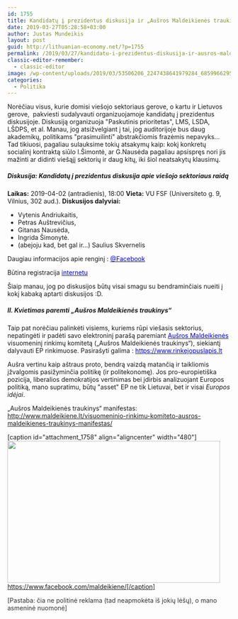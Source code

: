 ```yaml
---
id: 1755
title: Kandidatų į prezidentus diskusija ir „Aušros Maldeikienės traukinys“ komitetas
date: 2019-03-27T05:28:58+03:00
author: Justas Mundeikis
layout: post
guid: http://lithuanian-economy.net/?p=1755
permalink: /2019/03/27/kandidatu-i-prezidentus-diskusija-ir-ausros-maldeikienes-traukinys-komitetas/
classic-editor-remember:
  - classic-editor
image: /wp-content/uploads/2019/03/53506206_2247438641979284_6859966295392124928_o.jpg
categories:
  - Politika
---
```

Norėčiau visus, kurie domisi viešojo sektoriaus gerove, o kartu ir Lietuvos gerove,  pakviesti sudalyvauti organizuojamoje kandidatų į prezidentus diskusijoje. Diskusiją organizuoja "Paskutinis prioritetas", LMS, LSDA, LŠDPS, et al. Manau, jog atsižvelgiant į tai, jog auditorijoje bus daug akademikų, politikams "prasimuilinti" abstrakčiomis frazėmis nepavyks...
Tad tikiuosi, pagaliau sulauksime tokių atsakymų kaip: kokį konkretų socialinį kontraktą siūlo I.Šimontė, ar G.Nausėda pagaliau apsispręs nori jis mažinti ar didinti viešąjį sektorių ir daug kitų, iki šiol neatsakytų klausimų.<!--more-->
<h5>Diskusija: Kandidatų į prezidentus diskusija apie viešojo sektoriaus raidą</h5>
<strong>Laikas:</strong> 2019-04-02 (antradienis), 18:00
<strong>Vieta:</strong> VU FSF (<span id="u_0_m" class="_5xhk">Universiteto<wbr /> g. 9, Vilnius, 302 aud.). </span>
<strong>Diskusijos dalyviai:</strong>
<ul>
 	<li><span id="u_0_m" class="_5xhk">Vytenis Andriukaitis, </span></li>
 	<li><span id="u_0_m" class="_5xhk">Petras Auštrevičius, </span></li>
 	<li><span id="u_0_m" class="_5xhk">Gitanas Nausėda, </span></li>
 	<li><span id="u_0_m" class="_5xhk">Ingrida Šimonytė.</span></li>
 	<li><span id="u_0_m" class="_5xhk">(abejoju kad, bet gal ir...) Saulius Skvernelis </span></li>
</ul>
Daugiau informacijos apie renginį : <a href="https://www.facebook.com/events/693584467710651/" target="_blank" rel="noopener noreferrer"><span style="color: #0000ff;">@Facebook</span></a>

Būtina registracija <a href="https://docs.google.com/forms/d/e/1FAIpQLSdMIc0TdS2pSLRJF4LlwjMLnUCruc9g-b5f4elqWycqAlCZww/viewform" target="_blank" rel="noopener noreferrer"><span style="color: #0000ff;">internetu</span></a>

Šiaip manau, jog po diskusijos būtų visai smagu su bendraminčiais nueiti į kokį kabaką aptarti diskusijos :D.
<h5>II. Kvietimas paremti „Aušros Maldeikienės traukinys“</h5>
Taip pat norėčiau palinkėti visiems, kuriems rūpi viešasis sektorius, nepatingėti ir padėti savo elektroninį parašą paremiant <a href="https://www.facebook.com/maldeikiene/" target="_blank" rel="noopener noreferrer"><span style="color: #0000ff;">Aušros Maldeikienės</span></a> visuomeninį rinkimų komitetą („Aušros Maldeikienės traukinys“), siekiantį dalyvauti EP rinkimuose. Pasirašyti galima : <a href="https://www.rinkejopuslapis.lt/kandidatu-sarasu-iskelimo-paremimas44/-/pasirasymas/40668" target="_blank" rel="noopener noreferrer"><span style="color: #0000ff;">https://www.rinkejopuslapis.lt</span></a>

Aušra vertinu kaip aštraus proto, bendrą vaizdą matančią ir taikliomis įžvalgomis pasižyminčia politikę (ir politekonomę). Jos pro-europietiška pozicija, liberalios demokratijos vertinimas bei įdirbis analizuojant Europos  politiką, mano supratimu, būtų "asset" EP ne tik Lietuvai, bet ir visai <em>Europos idėjai</em>.

„Aušros Maldeikienės traukinys“ manifestas:  <a href="http://www.maldeikiene.lt/visuomeninio-rinkimu-komiteto-ausros-maldeikienes-traukinys-manifestas/" target="_blank" rel="noopener noreferrer"><span style="color: #0000ff;">http://www.maldeikiene.lt/visuomeninio-rinkimu-komiteto-ausros-maldeikienes-traukinys-manifestas/</span></a>

[caption id="attachment_1758" align="aligncenter" width="480"]<img class="size-large wp-image-1758" src="http://lithuanian-economy.net/wp-content/uploads/2019/03/55869295_2268989590045687_8074912857239584768_o-1024x683.jpg" alt="" width="480" height="320" /> https://www.facebook.com/maldeikiene/[/caption]

<span style="color: #333333;">[Pastaba: čia ne politinė reklama (tad neapmokėta iš jokių lėšų), o mano asmeninė nuomonė]</span>